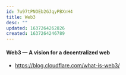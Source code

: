 ```yaml
---
id: 7u97tPNOEb2GJqyPBXnH4
title: Web3
desc: ""
updated: 1637264262826
created: 1637264246789
---
```


#### Web3 — A vision for a decentralized web

- https://blog.cloudflare.com/what-is-web3/
